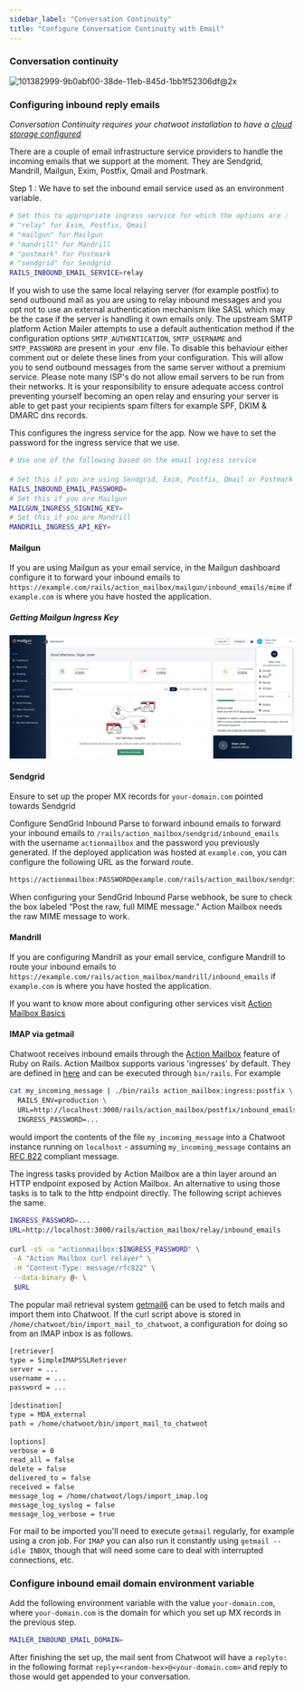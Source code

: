 ```yaml
---
sidebar_label: "Conversation Continuity"
title: "Configure Conversation Continuity with Email"
---
```


### Conversation continuity

![101382999-9b0abf00-38de-11eb-845d-1bb1f52306df@2x](https://user-images.githubusercontent.com/73185/109548415-a1ca5c00-7af2-11eb-9b1d-fd636cf5189c.png)

### Configuring inbound reply emails

*Conversation Continuity requires your chatwoot installation to have a [cloud storage configured](/docs/self-hosted/deployment/storage/supported-providers)*

There are a couple of email infrastructure service providers to handle the incoming emails that we support at the moment. They are
Sendgrid, Mandrill, Mailgun, Exim, Postfix, Qmail and Postmark.

Step 1 : We have to set the inbound email service used as an environment variable.

```bash
# Set this to appropriate ingress service for which the options are :
# "relay" for Exim, Postfix, Qmail
# "mailgun" for Mailgun
# "mandrill" for Mandrill
# "postmark" for Postmark
# "sendgrid" for Sendgrid
RAILS_INBOUND_EMAIL_SERVICE=relay
```
If you wish to use the same local relaying server (for example postfix) to send outbound mail as you are using to relay inbound messages and you opt not to use an external authentication mechanism like SASL which may be the case if the server is handling it own emails only. The upstream SMTP platform Action Mailer attempts to use a default authentication method if the configuration options `SMTP_AUTHENTICATION`, `SMTP_USERNAME` and `SMTP_PASSWORD` are present in your .env file. To disable this behaviour either comment out or delete these lines from your configuration. This will allow you to send outbound messages from the same server without a premium service. Please note many ISP's do not allow email servers to be run from their networks. It is your responsibility to ensure adequate access control preventing yourself becoming an open relay and ensuring your server is able to get past your recipients spam filters for example SPF, DKIM & DMARC dns records.

This configures the ingress service for the app. Now we have to set the password for the ingress service that we use.

```bash
# Use one of the following based on the email ingress service

# Set this if you are using Sendgrid, Exim, Postfix, Qmail or Postmark
RAILS_INBOUND_EMAIL_PASSWORD=
# Set this if you are Mailgun
MAILGUN_INGRESS_SIGNING_KEY=
# Set this if you are Mandrill
MANDRILL_INGRESS_API_KEY=
```

#### Mailgun
If you are using Mailgun as your email service, in the Mailgun dashboard configure it to forward your inbound emails to `https://example.com/rails/action_mailbox/mailgun/inbound_emails/mime` if `example.com` is where you have hosted the application.

##### Getting Mailgun Ingress Key
![mailgun-ingress-key](./images/mailgun-ingress-key.gif)

#### Sendgrid

Ensure to set up the proper MX records for `your-domain.com` pointed towards Sendgrid

Configure SendGrid Inbound Parse to forward inbound emails to forward your inbound emails to `/rails/action_mailbox/sendgrid/inbound_emails` with the username `actionmailbox` and the password you previously generated. If the deployed application was hosted at `example.com`, you can configure the following URL as the forward route.

```bash
https://actionmailbox:PASSWORD@example.com/rails/action_mailbox/sendgrid/inbound_emails
```

When configuring your SendGrid Inbound Parse webhook, be sure to check the box labeled “Post the raw, full MIME message.” Action Mailbox needs the raw MIME message to work.

#### Mandrill
If you are configuring Mandrill as your email service, configure Mandrill to route your inbound emails to `https://example.com/rails/action_mailbox/mandrill/inbound_emails` if `example.com` is where you have hosted the application.

If you want to know more about configuring other services visit [Action Mailbox Basics](https://edgeguides.rubyonrails.org/action_mailbox_basics.html#configuration)

#### IMAP via getmail
Chatwoot receives inbound emails through the [Action Mailbox](https://edgeguides.rubyonrails.org/action_mailbox_basics.html) feature of Ruby on Rails. Action Mailbox supports various 'ingresses' by default. They are defined in [here](https://github.com/rails/rails/blob/main/actionmailbox/lib/tasks/ingress.rake) and can be executed through `bin/rails`. For example
```bash
cat my_incoming_message | ./bin/rails action_mailbox:ingress:postfix \
  RAILS_ENV=production \
  URL=http://localhost:3000/rails/action_mailbox/postfix/inbound_emails \
  INGRESS_PASSWORD=...
```
would import the contents of the file `my_incoming_message` into a Chatwoot instance running on `localhost` - assuming `my_incoming_message` contains an [RFC 822](https://datatracker.ietf.org/doc/html/rfc822) compliant message.

The ingress tasks provided by Action Mailbox are a thin layer around an HTTP endpoint exposed by Action Mailbox. An alternative to using those tasks is to talk to the http endpoint directly. The following script achieves the same.
```bash
INGRESS_PASSWORD=...
URL=http://localhost:3000/rails/action_mailbox/relay/inbound_emails

curl -sS -u "actionmailbox:$INGRESS_PASSWORD" \
 -A "Action Mailbox curl relayer" \
 -H "Content-Type: message/rfc822" \
 --data-binary @- \
 $URL
```

The popular mail retrieval system [getmail6](https://github.com/getmail6/getmail6) can be used to fetch mails and import them into Chatwoot. If the curl script above is stored in `/home/chatwoot/bin/import_mail_to_chatwoot`, a configuration for doing so from an IMAP inbox is as follows.
```
[retriever]
type = SimpleIMAPSSLRetriever
server = ...
username = ...
password = ...

[destination]
type = MDA_external
path = /home/chatwoot/bin/import_mail_to_chatwoot

[options]
verbose = 0
read_all = false
delete = false
delivered_to = false
received = false
message_log = /home/chatwoot/logs/import_imap.log
message_log_syslog = false
message_log_verbose = true
```

For mail to be imported you'll need to execute `getmail` regularly, for example using a cron job. For `IMAP` you can also run it constantly using `getmail --idle INBOX`, though that will need some care to deal with interrupted connections, etc.

### Configure inbound email domain environment variable

Add the following environment variable with the value `your-domain.com`, where `your-domain.com` is the domain for which you set up MX records in the previous step.

```bash
MAILER_INBOUND_EMAIL_DOMAIN=
```


After finishing the set up, the mail sent from Chatwoot will have a `replyto:` in the following format `reply+<random-hex>@<your-domain.com>` and reply to those would get appended to your conversation.

